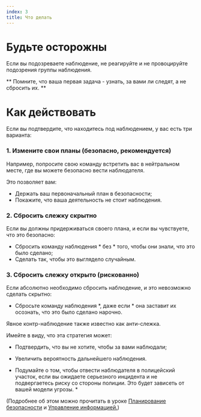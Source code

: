 ```yaml
---
index: 3
title: Что делать
---
```

# Будьте осторожны

Если вы подозреваете наблюдение, не реагируйте и не провоцируйте подозрения группы наблюдения.

** Помните, что ваша первая задача - узнать, за вами ли следят, а не сбросить их. **

# Как действовать

Если вы подтвердите, что находитесь под наблюдением, у вас есть три варианта:

### 1. Измените свои планы (безопасно, рекомендуется)

Например, попросите свою команду встретить вас в нейтральном месте, где вы можете безопасно вести наблюдателя.

Это позволяет вам:

*   Держать ваш первоначальный план в безопасности;
*   Покажите, что ваша деятельность не стоит наблюдения.

### 2. Сбросить слежку скрытно

Если вы должны придерживаться своего плана, и если вы чувствуете, что это безопасно:

*   Сбросить команду наблюдения * без * того, чтобы они знали, что это было сделано;
*   Сделать так, чтобы это выглядело случайным.

### 3. Сбросить слежку открыто (рискованно)

Если абсолютно необходимо сбросить наблюдение, и это невозможно сделать скрытно:

*   Сбросьте команду наблюдения *, даже если * она заставит их осознать, что это было сделано нарочно.

Явное контр-наблюдение также известно как анти-слежка.

Имейте в виду, что эта стратегия может:

*   Подтвердить, что вы не хотите, чтобы за вами наблюдали;
*   Увеличить вероятность дальнейшего наблюдения.

* Подумайте о том, чтобы отвести наблюдателя в полицейский участок, если вы ожидаете серьезного инцидента и не подвергаетесь риску со стороны полиции. Это будет зависеть от вашей модели угрозы. *

(Подробнее об этом можно прочитать в уроке [Планирование безопасности](umbrella://assess-your-risk/security-planning) и [Управление информацией.](umbrella://information/managing-information))
